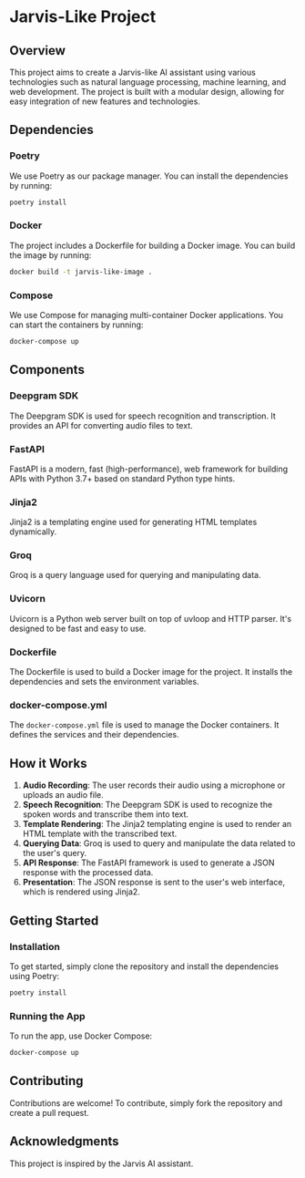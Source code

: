 **Jarvis-Like Project**
=====================

**Overview**
------------

This project aims to create a Jarvis-like AI assistant using various technologies such as natural language processing, machine learning, and web development. The project is built with a modular design, allowing for easy integration of new features and technologies.

**Dependencies**
--------------

### Poetry
We use Poetry as our package manager. You can install the dependencies by running:

```bash
poetry install
```

### Docker
The project includes a Dockerfile for building a Docker image. You can build the image by running:

```bash
docker build -t jarvis-like-image .
```

### Compose
We use Compose for managing multi-container Docker applications. You can start the containers by running:

```bash
docker-compose up
```

**Components**
--------------

### Deepgram SDK
The Deepgram SDK is used for speech recognition and transcription. It provides an API for converting audio files to text.

### FastAPI
FastAPI is a modern, fast (high-performance), web framework for building APIs with Python 3.7+ based on standard Python type hints.

### Jinja2
Jinja2 is a templating engine used for generating HTML templates dynamically.

### Groq
Groq is a query language used for querying and manipulating data.

### Uvicorn
Uvicorn is a Python web server built on top of uvloop and HTTP parser. It's designed to be fast and easy to use.

### Dockerfile
The Dockerfile is used to build a Docker image for the project. It installs the dependencies and sets the environment variables.

### docker-compose.yml
The `docker-compose.yml` file is used to manage the Docker containers. It defines the services and their dependencies.

**How it Works**
----------------

1. **Audio Recording**: The user records their audio using a microphone or uploads an audio file.
2. **Speech Recognition**: The Deepgram SDK is used to recognize the spoken words and transcribe them into text.
3. **Template Rendering**: The Jinja2 templating engine is used to render an HTML template with the transcribed text.
4. **Querying Data**: Groq is used to query and manipulate the data related to the user's query.
5. **API Response**: The FastAPI framework is used to generate a JSON response with the processed data.
6. **Presentation**: The JSON response is sent to the user's web interface, which is rendered using Jinja2.

**Getting Started**
-------------------

### Installation

To get started, simply clone the repository and install the dependencies using Poetry:

```bash
poetry install
```

### Running the App
To run the app, use Docker Compose:

```bash
docker-compose up
```

**Contributing**
---------------

Contributions are welcome! To contribute, simply fork the repository and create a pull request.

**Acknowledgments**
----------------

This project is inspired by the Jarvis AI assistant.